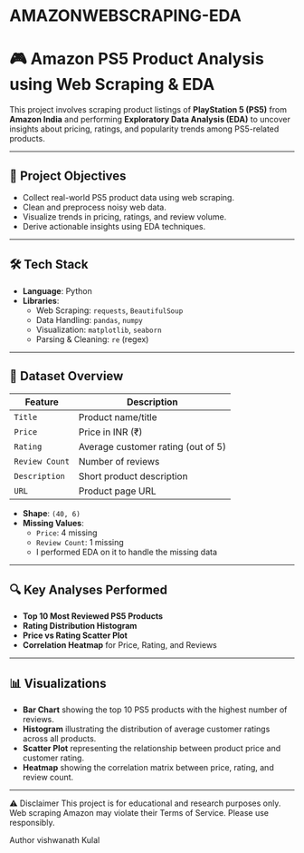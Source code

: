 # AMAZONWEBSCRAPING-EDA

# 🎮 Amazon PS5 Product Analysis using Web Scraping & EDA

This project involves scraping product listings of **PlayStation 5 (PS5)** from **Amazon India** and performing **Exploratory Data Analysis (EDA)** to uncover insights about pricing, ratings, and popularity trends among PS5-related products.

---

## 📌 Project Objectives

- Collect real-world PS5 product data using web scraping.
- Clean and preprocess noisy web data.
- Visualize trends in pricing, ratings, and review volume.
- Derive actionable insights using EDA techniques.

---

## 🛠️ Tech Stack

- **Language**: Python  
- **Libraries**:  
  - Web Scraping: `requests`, `BeautifulSoup`  
  - Data Handling: `pandas`, `numpy`  
  - Visualization: `matplotlib`, `seaborn`  
  - Parsing & Cleaning: `re` (regex)

---

## 📁 Dataset Overview

| Feature        | Description                          |
|----------------|--------------------------------------|
| `Title`        | Product name/title                   |
| `Price`        | Price in INR (₹)                     |
| `Rating`       | Average customer rating (out of 5)   |
| `Review Count` | Number of reviews                    |
| `Description`  | Short product description            |
| `URL`          | Product page URL                     |

- **Shape**: `(40, 6)`
- **Missing Values**:  
  - `Price`: 4 missing  
  - `Review Count`: 1 missing
  - I performed EDA on it  to handle the missing data

---

## 🔍 Key Analyses Performed

- **Top 10 Most Reviewed PS5 Products**
- **Rating Distribution Histogram**
- **Price vs Rating Scatter Plot**
- **Correlation Heatmap** for Price, Rating, and Reviews

---

## 📊 Visualizations

- **Bar Chart** showing the top 10 PS5 products with the highest number of reviews.
- **Histogram** illustrating the distribution of average customer ratings across all products.
- **Scatter Plot** representing the relationship between product price and customer rating.
- **Heatmap** showing the correlation matrix between price, rating, and review count.

---
⚠️ Disclaimer
This project is for educational and research purposes only. Web scraping Amazon may violate their Terms of Service. Please use responsibly.

Author 
vishwanath Kulal
